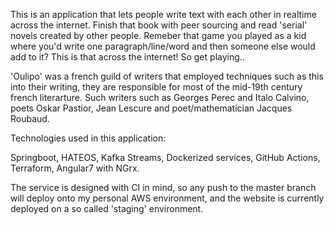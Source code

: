 This is an application that lets people write text with each other in realtime across the internet. Finish that book with peer sourcing and read 'serial' novels created by other people. Remeber that game you played as a kid where you'd write one paragraph/line/word and then someone else would add to it? This is that across the internet! So get playing..

'Oulipo' was a french guild of writers that employed techniques such as this into their writing, they are responsible for most of the mid-19th century french literarture. Such writers such as Georges Perec and Italo Calvino, poets Oskar Pastior, Jean Lescure and poet/mathematician Jacques Roubaud. 

Technologies used in this application:

Springboot, HATEOS, Kafka Streams, Dockerized services, GitHub Actions, Terraform, Angular7 with NGrx.

The service is designed with CI in mind, so any push to the master branch will deploy onto my personal AWS environment, and the website is currently deployed on a so called 'staging' environment.
